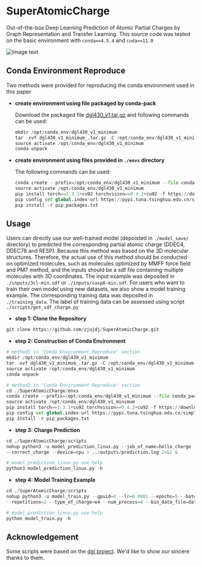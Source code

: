 # SuperAtomicCharge
Out-of-the-box Deep Learning Prediction of Atomic Partial Charges by Graph Representation and Transfer Learning.
This source code was tested on the basic environment with `conda==4.5.4` and `cuda==11.0`

![Image text](https://github.com/zjujdj/SuperAtomicCharge/blob/main/fig/sac.png)
## Conda Environment Reproduce
Two methods were provided for reproducing the conda environment used in this paper
- **create environment using file packaged by conda-pack**
    
    Download the packaged file [dgl430_v1.tar.gz](https://drive.google.com/file/d/1Rls2ydUSoEjW_rRnvXBzBCcoB4YvcWLQ/view?usp=sharing) 
    and following commands can be used:
    ```python
    mkdir /opt/conda_env/dgl430_v1_minimum
    tar -xvf dgl430_v1_minimum_.tar.gz -C /opt/conda_env/dgl430_v1_minimum
    source activate /opt/conda_env/dgl430_v1_minimum
    conda-unpack
    ```
  
- **create environment using files provided in `./envs` directory**
    
    The following commands can be used:
    ```python
    conda create --prefix=/opt/conda_env/dgl430_v1_minimum --file conda_packages.txt
    source activate /opt/conda_env/dgl430_v1_minimum
    pip install torch==1.3.1+cu92 torchvision==0.4.2+cu92 -f https://download.pytorch.org/whl/torch_stable.html
    pip config set global.index-url https://pypi.tuna.tsinghua.edu.cn/simple
    pip install -r pip_packages.txt

    ```
  
## Usage
Users can directly use our well-trained model (depoisted in `./model_save/` directory) to predicted the corresponding 
partial atomic charge (DDEC4, DDEC78 and RESP). Because this method was based on the 3D molecular structures. Therefore, 
the actual use of this method should be conducted  on optimized molecules, such as molecules optimized by MMFF force 
field and PM7 method, and the inputs should  be a sdf file containing multiple molecules with 3D coordinates. The input 
example was deposited in `./inputs/3cl-min.sdf` or `./inputs/casp8-min.sdf`. For users who want to train their own model 
using new datasets, we also show a model training example. The corresponding training data was deposited in 
`./training_data`. The label of training data can be assessed using script `./scripts/get_sdf_charge.py`
- **step 1: Clone the Repository**
```python
git clone https://github.com/zjujdj/SuperAtomicCharge.git
```

- **step 2: Construction of Conda Environment**
```python
# method1 in 'Conda Environment Reproduce' section
mkdir /opt/conda_env/dgl430_v1_minimum
tar -xvf dgl430_v1_minimum_.tar.gz -C /opt/conda_env/dgl430_v1_minimum
source activate /opt/conda_env/dgl430_v1_minimum
conda-unpack

# method2 in 'Conda Environment Reproduce' section
cd ./SuperAtomicCharge/envs
conda create --prefix=/opt/conda_env/dgl430_v1_minimum --file conda_packages.txt
source activate /opt/conda_env/dgl430_v1_minimum
pip install torch==1.3.1+cu92 torchvision==0.4.2+cu92 -f https://download.pytorch.org/whl/torch_stable.html
pip config set global.index-url https://pypi.tuna.tsinghua.edu.cn/simple
pip install -r pip_packages.txt
```

- **step 3: Charge Prediction**
```python
cd ./SuperAtomicCharge/scripts
nohup python3 -u model_prediction_linux.py --job_of_name=hello_charge --type_of_charge=e4 --input_file=3cl-min.sdf 
--correct_charge --device=cpu > ../outputs/prediction.log 2>&1 &

# model_prediction_linux.py use help
python3 model_prediction_linux.py -h
```

- **step 4: Model Training Example**
```python
cd ./SuperAtomicCharge/scripts
nohup python3 -u model_train.py --gpuid=0 --lr=0.0001 --epochs=5 --batch_size=20 --tolerance=0 --patience=3 --l2=0.000001 
--repetitions=2 --type_of_charge=e4 --num_process=4 --bin_data_file=data_e4.bin > ../outputs/training.log 2>&1 &

# model_prediction_linux.py use help
python model_train.py -h
```

## Acknowledgement
Some scripts were based on the [dgl project](https://github.com/awslabs/dgl-lifesci). 
We'd like to show our sincere thanks to them.